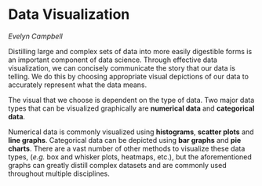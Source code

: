 # Data Visualization

*Evelyn Campbell*

Distilling large and complex sets of data into more easily digestible forms is an important component of data science. Through effective data visualization, we can concisely communicate the story that our data is telling. We do this by choosing appropriate visual depictions of our data to accurately represent what the data means.

The visual that we choose is dependent on the type of data. Two major data types that can be visualized graphically are **numerical data** and **categorical data**.

Numerical data is commonly visualized using **histograms**, **scatter plots** and **line graphs**. Categorical data can be depicted using **bar graphs** and **pie charts**. There are a vast number of other methods to visualize these data types, (*e.g.* box and whisker plots, heatmaps, etc.), but the aforementioned graphs can greatly distill complex datasets and are commonly used throughout multiple disciplines.
